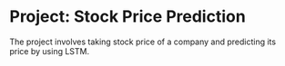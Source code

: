# Project: Stock Price Prediction
The project involves taking stock price of a company and predicting its price by using LSTM.
